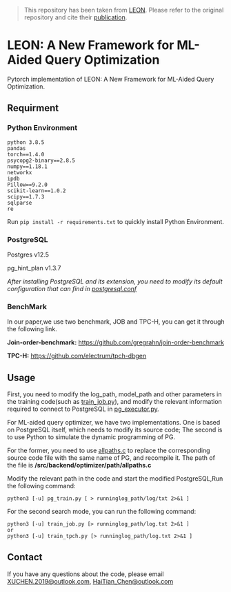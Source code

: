 > This repository has been taken from [LEON](https://github.com/haitianchen/LEON/tree/main). Please refer to the original repository and cite their [publication](https://dl.acm.org/doi/abs/10.14778/3598581.3598597).

# LEON: A New Framework for ML-Aided Query Optimization

Pytorch implementation of LEON: A New Framework for ML-Aided Query Optimization.

##  Requirment  

### Python Environment

```
python 3.8.5
pandas
torch==1.4.0
psycopg2-binary==2.8.5
numpy==1.18.1
networkx
ipdb
Pillow==9.2.0
scikit-learn==1.0.2
scipy==1.7.3
sqlparse
re
```

Run `pip install -r requirements.txt`  to quickly install Python Environment.

### PostgreSQL 

Postgres v12.5

pg_hint_plan v1.3.7

*After installing PostgreSQL and its extension, you need to modify its default configuration that can find in [postgresql.conf](./postgresql.conf)*

### BenchMark

In our paper,we use two benchmark, JOB and TPC-H, you can get it through the following link.

**Join-order-benchmark:** 	https://github.com/gregrahn/join-order-benchmark

**TPC-H:**  https://github.com/electrum/tpch-dbgen

## Usage

First, you need to modify the log_path, model_path and other parameters in the training code(such as [train_job.py](./train_job.py)), and modify the relevant information required to connect to PostgreSQL in [pg_executor.py](./util/pg_executor.py).

For ML-aided query optimizer, we have two implementations. One is based on PostgreSQL itself, which needs to modify its source code; The second is to use Python to simulate the dynamic programming of PG.

For the former, you need to use [allpaths.c](./allpaths.c) to replace the corresponding source code file with the same name of PG, and recompile it. The path of the file is **/src/backend/optimizer/path/allpaths.c** 

Modify the relevant path in the code and start the modified PostgreSQL,Run the following command:

```
python3 [-u] pg_train.py [ > runninglog_path/log/txt 2>&1 ]
```

For the second search mode, you can run the following command:

```
python3 [-u] train_job.py [> runninglog_path/log.txt 2>&1 ]
or 
python3 [-u] train_tpch.py [> runninglog_path/log.txt 2>&1 ]
```



## Contact

If you have any questions about the code, please email [XUCHEN.2019@outlook.com](mailto:XUCHEN.2019@outlook.com), [HaiTian_Chen@outlook.com](mailto:HaiTian_Chen@outlook.com)

